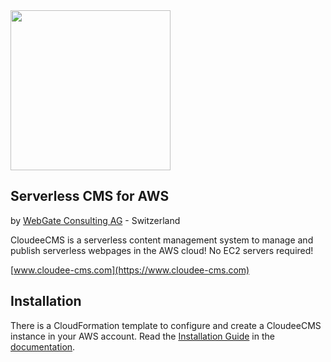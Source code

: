 <img src="https://cdn.cloudee-cms.com/img/CloudeeCMS-h0bb.svg" width="256">

## Serverless CMS for AWS
by [WebGate Consulting AG](https://www.webgate.biz) - Switzerland

CloudeeCMS is a serverless content management system 
to manage and publish serverless webpages in the AWS cloud!
No EC2 servers required!

[www.cloudee-cms.com](https://www.cloudee-cms.com)


## Installation

There is a CloudFormation template to configure and create a CloudeeCMS instance in your AWS account. Read the [Installation Guide](https://www.cloudee-cms.com/documentation#!/doc/installation) in the [documentation](https://www.cloudee-cms.com/documentation).

